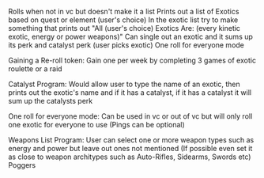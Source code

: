Rolls when not in vc but doesn't make it a list
Prints out a list of Exotics based on quest or element (user's choice)
In the exotic list try to make something that prints out "All (user's choice) Exotics Are: (every kinetic exotic, energy or power weapons)"
Can single out an exotic and it sums up its perk and catalyst perk (user picks exotic)
One roll for everyone mode

Gaining a Re-roll token:
Gain one per week by completing 3 games of exotic roulette or a raid

Catalyst Program:
Would allow user to type the name of an exotic, then prints out the exotic's name and if it has a catalyst, if it has a catalyst it will sum up the catalysts perk

One roll for everyone mode:
Can be used in vc or out of vc but will only roll one exotic for everyone to use (Pings can be optional)

Weapons List Program:
User can select one or more weapon types such as energy and power but leave out ones not mentioned (If possible even set it as close to weapon architypes such as Auto-Rifles, Sidearms, Swords etc) Poggers

